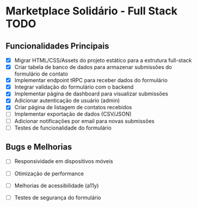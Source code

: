# Marketplace Solidário - Full Stack TODO

## Funcionalidades Principais

- [x] Migrar HTML/CSS/Assets do projeto estático para a estrutura full-stack
- [x] Criar tabela de banco de dados para armazenar submissões do formulário de contato
- [x] Implementar endpoint tRPC para receber dados do formulário
- [x] Integrar validação do formulário com o backend
- [x] Implementar página de dashboard para visualizar submissões
- [x] Adicionar autenticação de usuário (admin)
- [x] Criar página de listagem de contatos recebidos
- [ ] Implementar exportação de dados (CSV/JSON)
- [ ] Adicionar notificações por email para novas submissões
- [ ] Testes de funcionalidade do formulário

## Bugs e Melhorias

- [ ] Responsividade em dispositivos móveis
- [ ] Otimização de performance
- [ ] Melhorias de acessibilidade (a11y)
- [ ] Testes de segurança do formulário

